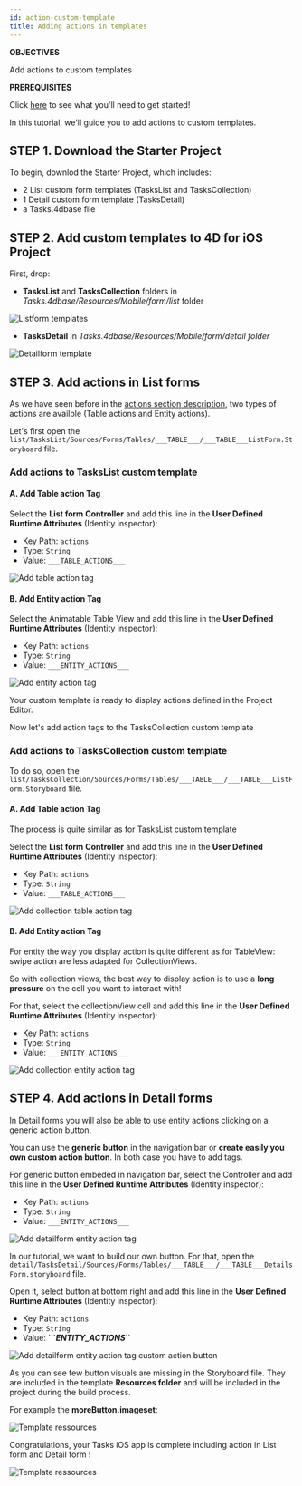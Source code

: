 ```yaml
---
id: action-custom-template
title: Adding actions in templates
---
```


<div markdown="1" class = "objectives">

**OBJECTIVES**

Add actions to custom templates

</div>

<div markdown="1" class = "prerequisites">

**PREREQUISITES**

Click [here](prerequisites.html) to see what you'll need to get started!

</div>

In this tutorial, we'll guide you to add actions to custom templates.

## STEP 1. Download the Starter Project

To begin, downlod the Starter Project, which includes:

* 2 List custom form templates (TasksList and TasksCollection)
* 1 Detail custom form template (TasksDetail)
* a Tasks.4dbase file

## STEP 2. Add custom templates to 4D for iOS Project

First, drop:

* **TasksList** and **TasksCollection** folders in *Tasks.4dbase/Resources/Mobile/form/list* folder 

![Listform templates](assets/en/actions/Listform-templates.png)

* **TasksDetail** in *Tasks.4dbase/Resources/Mobile/form/detail folder*

![Detailform template](assets/en/actions/Detailform-template.png)

## STEP 3. Add actions in List forms

As we have seen before in the [actions section description](actions.html), two types of actions are availble (Table actions and Entity actions). 

Let's first open the ```list/TasksList/Sources/Forms/Tables/___TABLE___/___TABLE___ListForm.Storyboard``` file.

### Add actions to TasksList custom template

#### A. Add Table action Tag

Select the **List form Controller** and add this line in the **User Defined Runtime Attributes** (Identity inspector):

* Key Path: ```actions```
* Type: ```String```
* Value: ```___TABLE_ACTIONS___```

![Add table action tag](assets/en/actions/Add-table-tag-taskslist.png)


#### B. Add Entity action Tag

Select the Animatable Table View and add this line in the **User Defined Runtime Attributes** (Identity inspector):

* Key Path: ```actions```
* Type: ```String```
* Value: ```___ENTITY_ACTIONS___```

![Add entity action tag](assets/en/actions/Add-entity-tag-taskslist.png)

Your custom template is ready to display actions defined in the Project Editor.

Now let's add action tags to the TasksCollection custom template

### Add actions to TasksCollection custom template

To do so, open the ```list/TasksCollection/Sources/Forms/Tables/___TABLE___/___TABLE___ListForm.Storyboard``` file.

#### A. Add Table action Tag

The process is quite similar as for TasksList custom template

Select the **List form Controller** and add this line in the **User Defined Runtime Attributes** (Identity inspector):

* Key Path: ```actions```
* Type: ```String```
* Value: ```___TABLE_ACTIONS___```

![Add collection table action tag](assets/en/actions/Add-collection-table-tag-taskslist.png)

#### B. Add Entity action Tag

For entity the way you display action is quite different as for TableView: swipe action are less adapted for CollectionViews.

So with collection views, the best way to display action is to use a **long pressure** on the cell you want to interact with!

For that, select the collectionView cell and add this line in the **User Defined Runtime Attributes** (Identity inspector):

* Key Path: ```actions```
* Type: ```String```
* Value: ```___ENTITY_ACTIONS___```

![Add collection entity action tag](assets/en/actions/Add-collection-entity-tag-taskslist.png)


## STEP 4. Add actions in Detail forms
 
In Detail forms you will also be able to use entity actions clicking on a generic action button.

You can use the **generic button** in the navigation bar or **create easily you own custom action button**. In both case you have to add tags.

For generic button embeded in navigation bar, select the Controller and add this line in the **User Defined Runtime Attributes** (Identity inspector):

* Key Path: ```actions```
* Type: ```String```
* Value: ```___ENTITY_ACTIONS___```

![Add detailform entity action tag](assets/en/actions/Detail-form-action-navigationBar.png)

In our tutorial, we want to build our own button. For that, open the ```detail/TasksDetail/Sources/Forms/Tables/___TABLE___/___TABLE___DetailsForm.storyboard``` file.

Open it, select button at bottom right and add this line in the **User Defined Runtime Attributes** (Identity inspector):

* Key Path: ```actions```
* Type: ```String```
* Value: ```___ENTITY_ACTIONS___``

![Add detailform entity action tag custom action button](assets/en/actions/Detail-form-action-custom-action-Button.png)

As you can see few button visuals are missing in the Storyboard file. They are included in the  template **Resources folder** and will be included in the project during the build process.

For example the **moreButton.imageset**:

![Template ressources](assets/en/actions/Template-Ressources.png)


Congratulations, your Tasks iOS app is complete including action in List form and Detail form !

![Template ressources](assets/en/actions/ListForm-entity-action-tableview.png)


